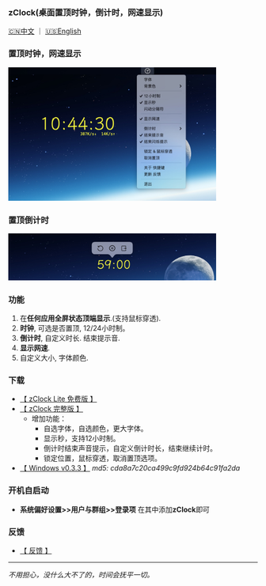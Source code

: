 
### zClock(桌面置顶时钟，倒计时，网速显示) 
[🇨🇳中文](./index.html)  ｜ [🇺🇸English](./en.html)

### 置顶时钟，网速显示
<img width="420" height="270" src="res/yulan-cn.jpg"/>

### 置顶倒计时
<img width="420" height="95" src="res/countdown.jpg"/>

### 功能
1. 在**任何应用全屏状态顶端显示**.(支持鼠标穿透).
2. **时钟**, 可选是否置顶, 12/24小时制。
3. **倒计时**, 自定义时长. 结束提示音.
4. **显示网速**.
5. 自定义大小, 字体颜色.

### 下载
* [【 zClock Lite 免费版 】](https://apps.apple.com/cn/app/zclock-lite/id1489475245)
* [【 zClock 完整版 】](https://apps.apple.com/cn/app/zclock/id1478540997)
   * 增加功能： 
       * 自选字体，自选颜色，更大字体。
       * 显示秒，支持12小时制。
       * 倒计时结束声音提示，自定义倒计时长，结束继续计时。
       * 锁定位置，鼠标穿透，取消置顶选项。
* [【 Windows v0.3.3 】](https://zclock.oss-cn-shenzhen.aliyuncs.com/win/0.3.3/zClock-v0.3.3.zip) *md5:  cda8a7c20ca499c9fd924b64c91fa2da*

### 开机自启动
* **系统偏好设置>>用户与群组>>登录项** 在其中添加**zClock**即可

### 反馈   
* [ 【 反馈 】 ](https://support.qq.com/product/72603)  

---
*不用担心，没什么大不了的，时间会抚平一切。*
